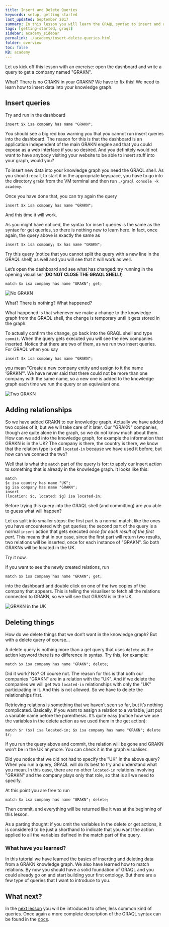 ```yaml
---
title: Insert and Delete Queries
keywords: setup, getting started
last_updated: September 2017
summary: In this lesson you will learn the GRAQL syntax to insert and delete things from your knowledge graph
tags: [getting-started, graql]
sidebar: academy_sidebar
permalink: ./academy/insert-delete-queries.html
folder: overview
toc: false
KB: academy
---
```


Let us kick off this lesson with an exercise: open the dashboard and write a query to get a company named "GRAKN".

What? There is no GRAKN in your GRAKN? We have to fix this!
We need to learn how to insert data into your knowledge graph.


## Insert queries
Try and run in the dashboard
```graql
insert $x isa company has name "GRAKN";
```
You should see a big red box warning you that you cannot run insert queries into the dashboard. The reason for this is that the dashboard is an application independent of the main GRAKN engine and that you could expose as a web interface if you so desired. And you definitely would not want to have anybody visiting your website to be able to insert stuff into your graph, would you?

To insert new data into your knowledge graph you need the GRAQL shell. As you should recall, to start it in the appropriate keyspace, you have to go into the directory `grakn` from the VM terminal and then run `./graql console -k academy`.

Once you have done that, you can try again the query
```graql
insert $x isa company has name "GRAKN";
```
And this time it will work.

As you might have noticed, the syntax for insert queries is the same as the syntax for get queries, so there is nothing new to learn here. In fact, once again, the query above is exactly the same as


```graql
insert $x isa company; $x has name "GRAKN";
```

Try this query (notice that you cannot split the query with a new line in the GRAQL shell) as well and you will see that it will work as well.

Let’s open the dashboard and see what has changed: try running in the opening visualiser (**DO NOT CLOSE THE GRAQL SHELL!**)
```graql
match $x isa company has name "GRAKN"; get;
```

  ![No GRAKN](/images/academy/2-graql/no-grakn.png)

What? There is nothing? What happened?

What happened is that whenever we make a change to the knowledge graph from the GRAQL shell, the change is temporary until it gets stored in the graph.

To actually confirm  the change, go back into the GRAQL shell and type `commit`. When the query gets executed you will see the new companies inserted. Notice that there are two of them, as we run two insert queries. For GRAQL when you say
```graql
insert $x isa company has name "GRAKN";
```
you mean "Create a new company entity and assign to it the name ‘GRAKN’". We have never said that there could not be more than one company with the same name, so a new one is added to the knowledge graph each time we run the query or an equivalent one.

  ![Two GRAKN](/images/academy/2-graql/two-grakn.png)


## Adding relationships
So we have added GRAKN to our knowledge graph. Actually we have added two copies of it, but we will take care of it later. Our "GRAKN" companies, though are quite alone in the graph, so we do not know much about them. How can we add into the knowledge graph, for example the information that GRAKN is in the UK? The company is there, the country is there, we know that the relation type is call `located-in` because we have used it before, but how can we connect the two?

Well that is what the `match` part of the query is for: to apply our insert action to something that is already in the knowledge graph. It looks like this:


```graql
match
$c isa country has name "UK";
$g isa company has name "GRAKN";
insert
(location: $c, located: $g) isa located-in;
```

Before trying this query into the GRAQL shell (and committing) are you able to guess what will happen?

Let us split into smaller steps: the first part is a normal match, like the ones you have encountered with get queries; the second part of the query is a normal `insert` action that gets executed _once for each result of the first part_. This means that in our case, since the first part will return two results, two relations will be inserted, once for each instance of "GRAKN". So both GRAKNs will be located in the UK.

Try it now.

If you want to see the newly created relations, run
```graql
match $x isa company has name "GRAKN"; get;
```
into the dashboard and double click on one of the two copies of the company that appears. This is telling the visualiser to fetch all the relations connected to GRAKN, so we will see that GRAKN is in the UK.

  ![GRAKN in the UK](/images/academy/2-graql/grakn-uk.png)

## Deleting things
How do we delete things that we don’t want in the knowledge graph? But with a delete query of course…

A delete query is nothing more than a get query that uses `delete` as the action keyword there is no difference in syntax. Try this, for example:

```graql
match $x isa company has name "GRAKN"; delete;
```

Did it work? No? Of course not.
The reason for this is that both our companies "GRAKN" are in a relation with the "UK".
And if we delete the companies we will get two `located-in` relationships with only the "UK" participating in it.
And this is not allowed. So we have to delete the relationships first.

Retrieving relations is something that we haven’t seen so far, but it’s nothing complicated. Basically, if you want to assign a relation to a variable, just put a variable name before the parenthesis. It’s quite easy (notice how we use the variables in the delete action as we used them in the get action):

```graql
match $r ($x) isa located-in; $x isa company has name "GRAKN"; delete $r;
```

If you run the query above and commit, the relation will be gone and GRAKN won’t be in the UK anymore. You can check it in the graph visualiser.

Did you notice that we did not had to specify the "UK" in the above query? When you run a query, GRAQL will do its best to try and understand what you mean. In this case, there are no other `located-in` relations involving "GRAKN" and the company plays only that role, so that is all we need to specify.

At this point you are free to run
```graql
match $x isa company has name "GRAKN"; delete;
```
Then commit, and everything will be returned like it was at the beginning of this lesson.

As a parting thought: if you omit the variables in the delete or get actions, it is considered to be just a shorthand to indicate that you want the action applied to all the variables defined in the match part of the query.


### What have you learned?
In this tutorial we have learned the basics of inserting and deleting data from a GRAKN knowledge graph. We also have learned how to match relations. By now you should have a solid foundation of GRAQL and you could already go on and start building your first ontology. But there are a few type of queries that I want to introduce to you.


## What next?
In the [next lesson](./other-queries.html) you will be introduced to other, less common kind of queries. Once again a more complete description of the GRAQL syntax can be found in the [docs](../index.html).
